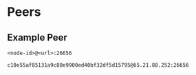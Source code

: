 # Peers

## Example Peer
```
<node-id>@<url>:26656

c10e55af85131a9c80e9900ed40bf32df5d15795@65.21.88.252:26656
```

